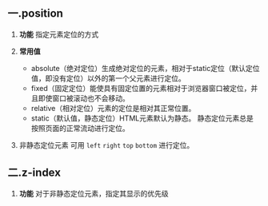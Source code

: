 ## 一.position
1.	**功能** 指定元素定位的方式
2.	**常用值**
	+	absolute（绝对定位）生成绝对定位的元素，相对于static定位（默认定位值，即没有定位）以外的第一个父元素进行定位。
	+	fixed（固定定位）能使具有固定位置的元素相对于浏览器窗口被定位，并且即使窗口被滚动也不会移动。
	+	relative（相对定位）元素的定位是相对其正常位置。
	+	static（默认值，静态定位）HTML元素默认为静态。 静态定位元素总是按照页面的正常流动进行定位。

3.	非静态定位元素 可用 `left` `right` `top` `bottom` 进行定位。

## 二.z-index
1.	**功能** 对于非静态定位元素，指定其显示的优先级

